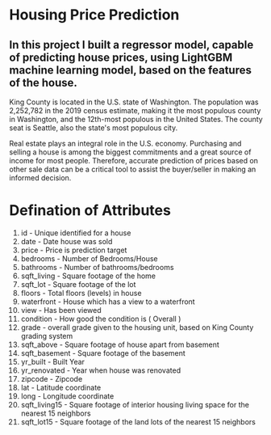 # Housing Price Prediction

## In this project I built a regressor model, capable of predicting house prices, using LightGBM machine learning model, based on the features of the house.

King County is located in the U.S. state of Washington. The population was 2,252,782 in the 2019 census estimate, making it the most populous county in Washington, and the 12th-most populous in the United States. The county seat is Seattle, also the state's most populous city.

Real estate plays an integral role in the U.S. economy. Purchasing and selling a house is among the biggest commitments and a great source of income for most people. Therefore, accurate prediction of prices based on other sale data can be a critical tool to assist the buyer/seller in making an informed decision.

# Defination of Attributes
1. id - Unique identified for a house
2. date - Date house was sold
3. price - Price is prediction target
4. bedrooms - Number of Bedrooms/House
5. bathrooms - Number of bathrooms/bedrooms
6. sqft_living - Square footage of the home
7. sqft_lot - Square footage of the lot
8. floors - Total floors (levels) in house
9. waterfront - House which has a view to a waterfront
10. view - Has been viewed
11. condition - How good the condition is ( Overall )
12. grade - overall grade given to the housing unit, based on King County grading system
13. sqft_above - Square footage of house apart from basement
14. sqft_basement - Square footage of the basement
15. yr_built - Built Year
16. yr_renovated - Year when house was renovated
17. zipcode - Zipcode
18. lat - Latitude coordinate
20. long - Longitude coordinate
21. sqft_living15 - Square footage of interior housing living space for the nearest 15 neighbors
22. sqft_lot15 - Square footage of the land lots of the nearest 15 neighbors